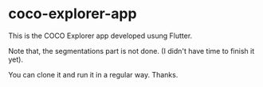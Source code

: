 # coco-explorer-app

This is the COCO Explorer app developed usung Flutter.

Note that, the segmentations part is not done. (I didn't have time to finish it yet).

You can clone it and run it in a regular way. Thanks.
